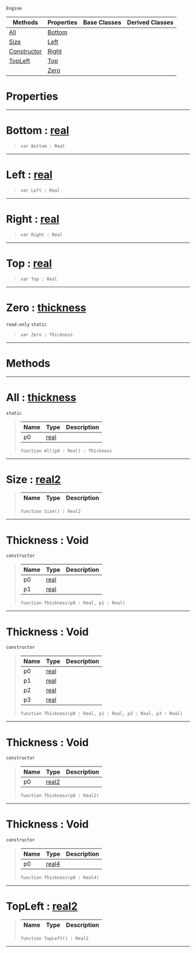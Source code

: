  `Engine`

|Methods|Properties|Base Classes|Derived Classes|
|---|---|---|---|
|[ All](https://github.com/ArendDanielek/ZeroDocsTest/blob/master/code_reference/class_reference/thickness.markdown#all-zero-engine-document)|[ Bottom](https://github.com/ArendDanielek/ZeroDocsTest/blob/master/code_reference/class_reference/thickness.markdown#bottom-zero-engine-docum)| | |
|[ Size](https://github.com/ArendDanielek/ZeroDocsTest/blob/master/code_reference/class_reference/thickness.markdown#size-zero-engine-documen)|[ Left](https://github.com/ArendDanielek/ZeroDocsTest/blob/master/code_reference/class_reference/thickness.markdown#left-zero-engine-documen)| | |
|[ Constructor](https://github.com/ArendDanielek/ZeroDocsTest/blob/master/code_reference/class_reference/thickness.markdown#thickness-void)|[ Right](https://github.com/ArendDanielek/ZeroDocsTest/blob/master/code_reference/class_reference/thickness.markdown#right-zero-engine-docume)| | |
|[ TopLeft](https://github.com/ArendDanielek/ZeroDocsTest/blob/master/code_reference/class_reference/thickness.markdown#topleft-zero-engine-docu)|[ Top](https://github.com/ArendDanielek/ZeroDocsTest/blob/master/code_reference/class_reference/thickness.markdown#top-zero-engine-document)| | |
| |[ Zero](https://github.com/ArendDanielek/ZeroDocsTest/blob/master/code_reference/class_reference/thickness.markdown#zero-zero-engine-documen)| | |


 #  Properties


---  
 #  Bottom : [real](https://github.com/ArendDanielek/ZeroDocsTest/blob/master/code_reference/zilch_base_types/real.markdown)

> 
> ``` lang=cpp, name=Zilch
> var Bottom : Real


---  
 #  Left : [real](https://github.com/ArendDanielek/ZeroDocsTest/blob/master/code_reference/zilch_base_types/real.markdown)

> 
> ``` lang=cpp, name=Zilch
> var Left : Real


---  
 #  Right : [real](https://github.com/ArendDanielek/ZeroDocsTest/blob/master/code_reference/zilch_base_types/real.markdown)

> 
> ``` lang=cpp, name=Zilch
> var Right : Real


---  
 #  Top : [real](https://github.com/ArendDanielek/ZeroDocsTest/blob/master/code_reference/zilch_base_types/real.markdown)

> 
> ``` lang=cpp, name=Zilch
> var Top : Real


---  
 #  Zero : [thickness](https://github.com/ArendDanielek/ZeroDocsTest/blob/master/code_reference/class_reference/thickness.markdown)

 `read-only` `static`

> 
> ``` lang=cpp, name=Zilch
> var Zero : Thickness


---  
 #  Methods


---  
 #  All : [thickness](https://github.com/ArendDanielek/ZeroDocsTest/blob/master/code_reference/class_reference/thickness.markdown)

 `static`

> 
> |Name|Type|Description|
> |---|---|---|
> |p0|[real](https://github.com/ArendDanielek/ZeroDocsTest/blob/master/code_reference/zilch_base_types/real.markdown)| |
> ``` lang=cpp, name=Zilch
> function All(p0 : Real) : Thickness
> ``` 


---  
 #  Size : [real2](https://github.com/ArendDanielek/ZeroDocsTest/blob/master/code_reference/zilch_base_types/real2.markdown)

> 
> |Name|Type|Description|
> |---|---|---|
> ``` lang=cpp, name=Zilch
> function Size() : Real2
> ``` 


---  
 #  Thickness : Void

 `constructor`

> 
> |Name|Type|Description|
> |---|---|---|
> |p0|[real](https://github.com/ArendDanielek/ZeroDocsTest/blob/master/code_reference/zilch_base_types/real.markdown)| |
> |p1|[real](https://github.com/ArendDanielek/ZeroDocsTest/blob/master/code_reference/zilch_base_types/real.markdown)| |
> ``` lang=cpp, name=Zilch
> function Thickness(p0 : Real, p1 : Real)
> ``` 


---  
 #  Thickness : Void

 `constructor`

> 
> |Name|Type|Description|
> |---|---|---|
> |p0|[real](https://github.com/ArendDanielek/ZeroDocsTest/blob/master/code_reference/zilch_base_types/real.markdown)| |
> |p1|[real](https://github.com/ArendDanielek/ZeroDocsTest/blob/master/code_reference/zilch_base_types/real.markdown)| |
> |p2|[real](https://github.com/ArendDanielek/ZeroDocsTest/blob/master/code_reference/zilch_base_types/real.markdown)| |
> |p3|[real](https://github.com/ArendDanielek/ZeroDocsTest/blob/master/code_reference/zilch_base_types/real.markdown)| |
> ``` lang=cpp, name=Zilch
> function Thickness(p0 : Real, p1 : Real, p2 : Real, p3 : Real)
> ``` 


---  
 #  Thickness : Void

 `constructor`

> 
> |Name|Type|Description|
> |---|---|---|
> |p0|[real2](https://github.com/ArendDanielek/ZeroDocsTest/blob/master/code_reference/zilch_base_types/real2.markdown)| |
> ``` lang=cpp, name=Zilch
> function Thickness(p0 : Real2)
> ``` 


---  
 #  Thickness : Void

 `constructor`

> 
> |Name|Type|Description|
> |---|---|---|
> |p0|[real4](https://github.com/ArendDanielek/ZeroDocsTest/blob/master/code_reference/zilch_base_types/real4.markdown)| |
> ``` lang=cpp, name=Zilch
> function Thickness(p0 : Real4)
> ``` 


---  
 #  TopLeft : [real2](https://github.com/ArendDanielek/ZeroDocsTest/blob/master/code_reference/zilch_base_types/real2.markdown)

> 
> |Name|Type|Description|
> |---|---|---|
> ``` lang=cpp, name=Zilch
> function TopLeft() : Real2
> ``` 


---  
 
  
  
  
  
  
  
  

 